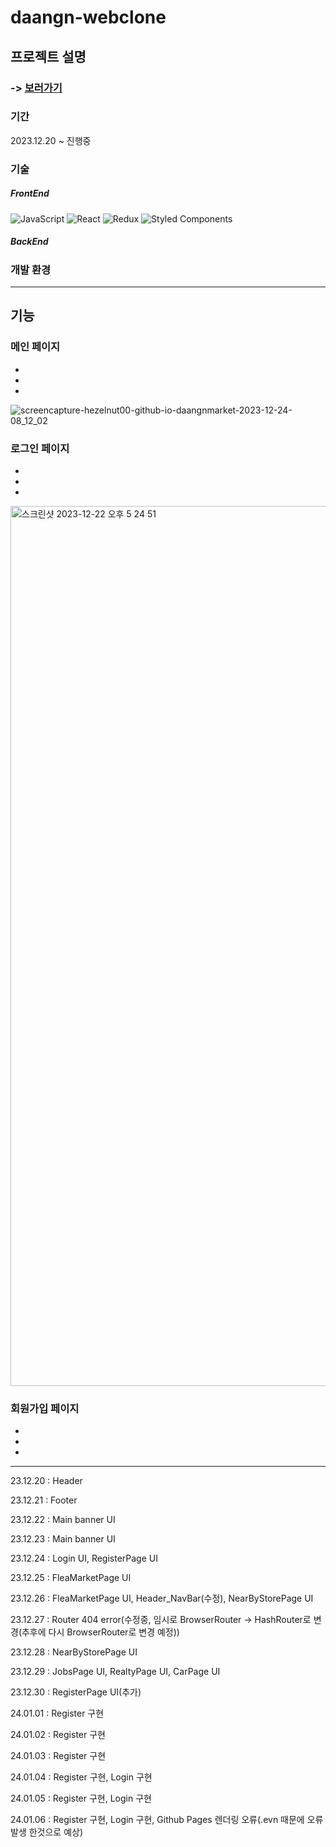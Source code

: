 # daangn-webclone



## 프로젝트 설명

### -> [보러가기](https://hezelnut00.github.io/daangnmarket/)

### 기간 
2023.12.20 ~ 진행중

### 기술
##### FrontEnd
![JavaScript](https://img.shields.io/badge/javascript-%23323330.svg?style=for-the-badge&logo=javascript&logoColor=%23F7DF1E)  ![React](https://img.shields.io/badge/react-%2320232a.svg?style=for-the-badge&logo=react&logoColor=%2361DAFB)  <img alt="Redux" src="https://img.shields.io/badge/redux--toolkit-%23593d88.svg?style=for-the-badge&logo=redux&logoColor=white"/>  ![Styled Components](https://img.shields.io/badge/styled--components-DB7093?style=for-the-badge&logo=styled-components&logoColor=white)


##### BackEnd

### 개발 환경

----

## 기능

### 메인 페이지
 -
 -
 - 

![screencapture-hezelnut00-github-io-daangnmarket-2023-12-24-08_12_02](https://github.com/hezelNut00/daangnmarket/assets/153392297/d46f9982-a6b9-4fa1-af4c-40978bd9046c)

### 로그인 페이지
 -
 -
 - 
<img width="1408" alt="스크린샷 2023-12-22 오후 5 24 51" src="https://github.com/hezelNut00/daangnmarket/assets/153392297/f5c22fe7-1fb2-44d5-a54d-c1a8e8e76102">


### 회원가입 페이지
 -
 -
 - 
----

23.12.20 : Header

23.12.21 : Footer

23.12.22 : Main banner UI

23.12.23 : Main banner UI

23.12.24 : Login UI, RegisterPage UI

23.12.25 : FleaMarketPage UI

23.12.26 : FleaMarketPage UI, Header_NavBar(수정), NearByStorePage UI

23.12.27 : Router 404 error(수정중, 임시로 BrowserRouter -> HashRouter로 변경(추후에 다시 BrowserRouter로 변경 예정))

23.12.28 : NearByStorePage UI

23.12.29 : JobsPage UI, RealtyPage UI, CarPage UI

23.12.30 : RegisterPage UI(추가)

24.01.01 : Register 구현

24.01.02 : Register 구현

24.01.03 : Register 구현

24.01.04 : Register 구현, Login 구현

24.01.05 : Register 구현, Login 구현

24.01.06 : Register 구현, Login 구현, Github Pages 렌더링 오류(.evn 때문에 오류발생 한것으로 예상)
